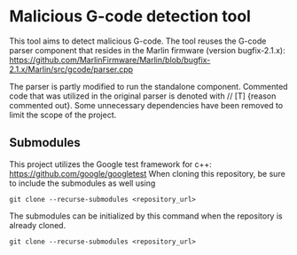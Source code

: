 # Malicious G-code detection tool
This tool aims to detect malicious G-code. The tool reuses the G-code parser component that resides in the Marlin firmware (version bugfix-2.1.x): https://github.com/MarlinFirmware/Marlin/blob/bugfix-2.1.x/Marlin/src/gcode/parser.cpp

The parser is partly modified to run the standalone component. Commented code that was utilized in the original parser is denoted with  // [T] {reason commented out}.
Some unnecessary dependencies have been removed to limit the scope of the project.

## Submodules
This project utilizes the Google test framework for c++: https://github.com/google/googletest
When cloning this repository, be sure to include the submodules as well using

```git clone --recurse-submodules <repository_url>```

The submodules can be initialized by this command when the repository is already cloned.

```git clone --recurse-submodules <repository_url>```